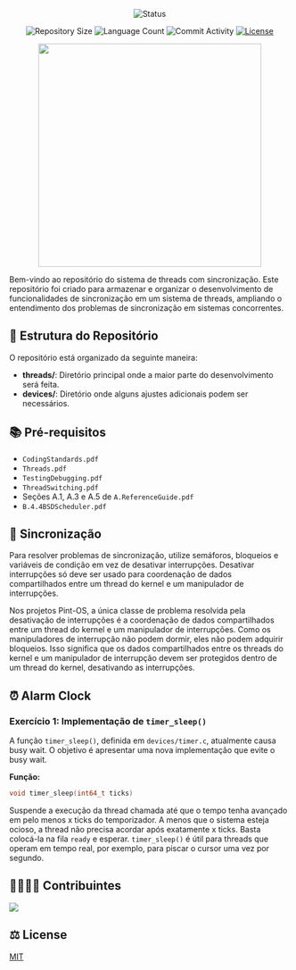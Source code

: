 <p align="center">
  <img
    src="https://img.shields.io/badge/Status-Em%20desenvolvimento-green?style=flat-square"
    alt="Status"
  />
</p>

<p align="center">
  <img
    src="https://img.shields.io/github/repo-size/Thomazrlima/Udemy_Courses?style=flat"
    alt="Repository Size"
  />
  <img
    src="https://img.shields.io/github/languages/count/Thomazrlima/Udemy_Courses?style=flat&logo=python"
    alt="Language Count"
  />
  <img
    src="https://img.shields.io/github/commit-activity/t/Thomazrlima/Udemy_Courses?style=flat&logo=github"
    alt="Commit Activity"
  />
  <a href="LICENSE.md"
    ><img
      src="https://img.shields.io/github/license/Thomazrlima/Udemy_Courses"
      alt="License"
  /></a>
</p>

<p align="center">
  <img
    width="400"
    display="inline-block"
    src="https://media.geeksforgeeks.org/wp-content/uploads/ghant-chart.png"
  />
</p>

Bem-vindo ao repositório do sistema de threads com sincronização. Este repositório foi criado para armazenar e organizar o desenvolvimento de funcionalidades de sincronização em um sistema de threads, ampliando o entendimento dos problemas de sincronização em sistemas concorrentes.

## 📂 Estrutura do Repositório 

O repositório está organizado da seguinte maneira:

- **threads/**: Diretório principal onde a maior parte do desenvolvimento será feita.
- **devices/**: Diretório onde alguns ajustes adicionais podem ser necessários.

## 📚 Pré-requisitos 

- `CodingStandards.pdf`
- `Threads.pdf`
- `TestingDebugging.pdf`
- `ThreadSwitching.pdf`
- Seções A.1, A.3 e A.5 de `A.ReferenceGuide.pdf`
- `B.4.4BSDScheduler.pdf`

## 🔄 Sincronização 

Para resolver problemas de sincronização, utilize semáforos, bloqueios e variáveis de condição em vez de desativar interrupções. Desativar interrupções só deve ser usado para coordenação de dados compartilhados entre um thread do kernel e um manipulador de interrupções.

Nos projetos Pint-OS, a única classe de problema resolvida pela desativação de interrupções é a coordenação de dados compartilhados entre um thread do kernel e um manipulador de interrupções. Como os manipuladores de interrupção não podem dormir, eles não podem adquirir bloqueios. Isso significa que os dados compartilhados entre os threads do kernel e um manipulador de interrupção devem ser protegidos dentro de um thread do kernel, desativando as interrupções.

## ⏰ Alarm Clock 

### Exercício 1: Implementação de `timer_sleep()`

A função `timer_sleep()`, definida em `devices/timer.c`, atualmente causa busy wait. O objetivo é apresentar uma nova implementação que evite o busy wait.

**Função:**

```c
void timer_sleep(int64_t ticks)
```

Suspende a execução da thread chamada até que o tempo tenha avançado em pelo menos x ticks do temporizador. A menos que o sistema esteja ocioso, a thread não precisa acordar após exatamente x ticks. Basta colocá-la na fila `ready` e esperar. `timer_sleep()` é útil para threads que operam em tempo real, por exemplo, para piscar o cursor uma vez por segundo.

## 👨‍👩‍👧‍👦 Contribuintes
  
<a href="https://github.com/Thomazrlima/README.md-Templates/graphs/contributors">
  <img src="https://contrib.rocks/image?repo=Thomazrlima/README.md-Templates" />
</a>

## ⚖️ License

[MIT](https://github.com/Thomazrlima/Udemy_Courses/blob/master/LICENSE.md)
